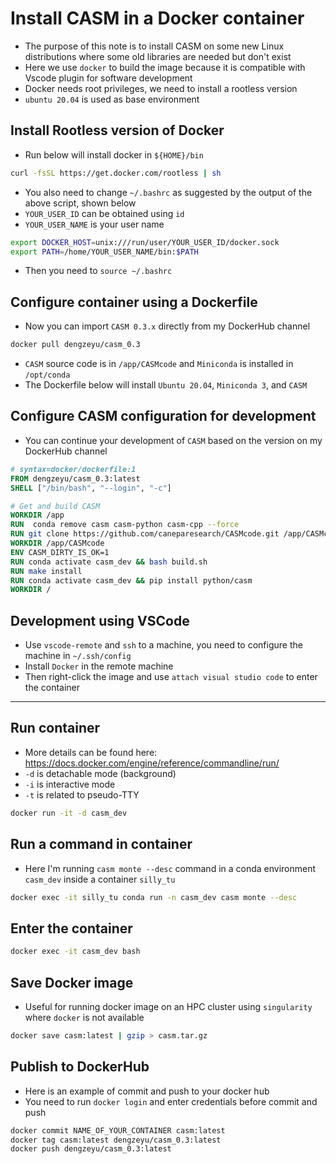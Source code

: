 # Install CASM in a Docker container
- The purpose of this note is to install CASM on some new Linux distributions where some old libraries are needed but don't exist
- Here we use `docker` to build the image because it is compatible with Vscode plugin for software development
- Docker needs root privileges, we need to install a rootless version
- `ubuntu 20.04` is used as base environment
## Install Rootless version of Docker
- Run below will install docker in `${HOME}/bin`
```bash
curl -fsSL https://get.docker.com/rootless | sh
```
- You also need to change `~/.bashrc` as suggested by the output of the above script, shown below
- `YOUR_USER_ID` can be obtained using `id` 
- `YOUR_USER_NAME` is your user name
```bash
export DOCKER_HOST=unix:///run/user/YOUR_USER_ID/docker.sock
export PATH=/home/YOUR_USER_NAME/bin:$PATH
```
- Then you need to `source ~/.bashrc`
## Configure container using a Dockerfile
- Now you can import `CASM 0.3.x` directly from my DockerHub channel
```bash
docker pull dengzeyu/casm_0.3
```
- `CASM` source code is in `/app/CASMcode` and `Miniconda` is installed in `/opt/conda`
- The Dockerfile below will install `Ubuntu 20.04`, `Miniconda 3`, and `CASM`
## Configure CASM configuration for development
- You can continue your development of `CASM` based on the version on my DockerHub channel
```dockerfile
# syntax=docker/dockerfile:1
FROM dengzeyu/casm_0.3:latest 
SHELL ["/bin/bash", "--login", "-c"]

# Get and build CASM
WORKDIR /app
RUN  conda remove casm casm-python casm-cpp --force
RUN git clone https://github.com/caneparesearch/CASMcode.git /app/CASMcode
WORKDIR /app/CASMcode
ENV CASM_DIRTY_IS_OK=1
RUN conda activate casm_dev && bash build.sh
RUN make install
RUN conda activate casm_dev && pip install python/casm
WORKDIR /
```
## Development using VSCode
- Use `vscode-remote` and `ssh` to a machine, you need to configure the machine in `~/.ssh/config`
- Install `Docker` in the remote machine
- Then right-click the image and use `attach visual studio code`  to enter the container
---
## Run container
- More details can be found here: https://docs.docker.com/engine/reference/commandline/run/
- `-d` is detachable mode (background)
- `-i` is interactive mode
- `-t` is related to pseudo-TTY
```bash
docker run -it -d casm_dev
```
## Run a command in container
- Here I'm running `casm monte --desc` command in a conda environment `casm_dev` inside a container `silly_tu`
```bash
docker exec -it silly_tu conda run -n casm_dev casm monte --desc
```
## Enter the container
```bash
docker exec -it casm_dev bash
```
## Save Docker image
- Useful for running docker image on an HPC cluster using `singularity` where `docker` is not available
```bash
docker save casm:latest | gzip > casm.tar.gz
```
## Publish to DockerHub
- Here is an example of commit and push to your docker hub
- You need to run `docker login` and enter credentials before commit and push
```bash
docker commit NAME_OF_YOUR_CONTAINER casm:latest
docker tag casm:latest dengzeyu/casm_0.3:latest
docker push dengzeyu/casm_0.3:latest
```
